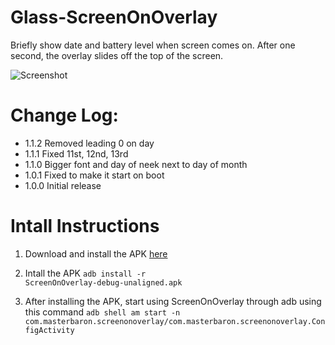 Glass-ScreenOnOverlay
=====================

Briefly show date and battery level when screen comes on. After one second, the overlay slides off the top of the screen.

![Screenshot](https://github.com/TheMasterBaron/Glass-ScreenOnOverlay/blob/master/device-2013-12-08-200050.png?raw=true)

Change Log:
===========
* 1.1.2 Removed leading 0 on day
* 1.1.1 Fixed 11st, 12nd, 13rd
* 1.1.0 Bigger font and day of neek next to day of month
* 1.0.1 Fixed to make it start on boot
* 1.0.0 Initial release


Intall Instructions
===================
1. Download and install the APK [here](https://github.com/TheMasterBaron/Glass-ScreenOnOverlay/releases)

2. Intall the APK
<code>adb install -r ScreenOnOverlay-debug-unaligned.apk</code>
3. After installing the APK, start using ScreenOnOverlay through adb using this command
<code>adb shell am start -n com.masterbaron.screenonoverlay/com.masterbaron.screenonoverlay.ConfigActivity</code>
  
